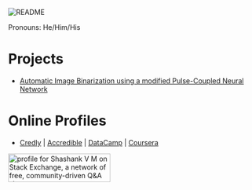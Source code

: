 ![README](https://user-images.githubusercontent.com/58113556/114544443-3f7b8400-9c78-11eb-88cb-971a9680e9d4.png)

Pronouns: He/Him/His
# Projects
- [Automatic Image Binarization using a modified Pulse-Coupled Neural Network](https://github.com/ShashankVM/pcnn-algorithm-demo)

# Online Profiles
- [Credly](https://www.credly.com/users/shashank-v-m/) | [Accredible](https://v2.credential.net/profile/shashankvm133/wallet) | [DataCamp](https://www.datacamp.com/profile/shashankmathew) | [Coursera](https://www.coursera.org/user/9b0953303b5aa52680f26d29abc32ac1) 

<a href="https://stackexchange.com/users/17017739/shashank-v-m"><img src="https://stackexchange.com/users/flair/17017739.png" width="208" height="58" alt="profile for Shashank V M on Stack Exchange, a network of free, community-driven Q&amp;A sites" title="profile for Shashank V M on Stack Exchange, a network of free, community-driven Q&amp;A sites" /></a>
